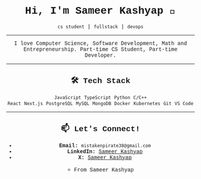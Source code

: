 <div style="font-family: 'Courier New', monospace; text-align: center;">

# Hi, I'm Sameer Kashyap 👋  
`cs student` | `fullstack` | `devops`

---
I love Computer Science, Software Development, Math and Entrepreneurship.
Part-time CS Student, Part-time Developer.

---

## 🛠️ Tech Stack

`JavaScript` `TypeScript` `Python` `C/C++`  
`React` `Next.js`
`PostgreSQL` `MySQL` `MongoDB`
`Docker` `Kubernetes` `Git` `VS Code`

---

## 📫 Let's Connect!  
- **Email:** `mistakenpirate38@gmail.com`  
- **LinkedIn:** [Sameer Kashyap](https://linkedin.com/in/sameer-kashyap)  
- **X:** [Sameer Kashyap](https://x.com/scaptera1)  

⭐️ From Sameer Kashyap

</div>
